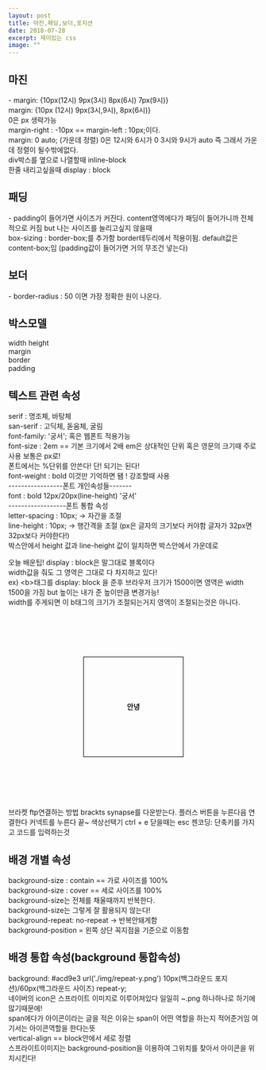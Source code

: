 ```yaml
---
layout: post
title: 마진,패딩,보더,포지션
date: 2018-07-28
excerpt: 재미있는 css
image: ""
---
```


<html>
  <head>
    <style>
    strong {
        display: block;
        width: 200px;
        height: 200px;
        border: 1px solid black;
        margin: 100px auto;
        line-height: 200px;
        text-align: center;
      }
      div { display : block;}
    </style>
  </head>
  <body>
<div style="display: block;">
<p>
  <h2>마진</h2> - margin: {10px(12시) 9px(3시) 8px(6시) 7px(9시)} <br/>
         margin: {10px (12시) 9px(3시,9시), 8px(6시)} <br/>
         0은 px 생략가능 <br/>
         margin-right : -10px == margin-left : 10px;이다. <br/>
         margin: 0 auto; (가운데 정렬) 0은 12시와 6시가 0 3시와 9시가 auto 즉 그래서 가운데 정렬이 될수밖에없다. <br/>
         div박스를 옆으로 나열할때 inline-block <br/>
         한줄 내리고싶을때 display : block <br/>
  </p>
<div>
<div style="display: block;">
  <p>
  <h2>패딩</h2> - padding이 들어가면 사이즈가 커진다. content영역에다가 패딩이 들어가니까 전체적으로 커짐
        but 나는 사이즈를 늘리고싶지 않을때 <br/>
        box-sizing : border-box;를 추가함 border테두리에서 적용이됨. default값은 content-box;임
        (padding값이 들어가면 거의 무조건 넣는다)<br/>
  </p>
 </div>
<div style="display: block;">
  <p>
 <h2>보더</h2> - border-radius : 50 이면 가장 정확한 원이 나온다.
  </p>
 </div>
<div style="display: block;">
  <h2> 박스모델 </h2>
  <p>
 width height<br/>
 margin<br/>
 border<br/>
 padding<br/>
  </p>
</div>

<div style="display: block;">
  <h2>텍스트 관련 속성</h2>
  <p>
    serif : 명조체, 바탕체 <br/>
    san-serif : 고딕체, 돋움체, 굴림 <br/>
    font-family: '궁서'; 혹은 웹폰트 적용가능<br/>
    font-size : 2em == 기본 크기에서 2배 em은 상대적인 단위 혹은 영문의 크기때 주로 사용 보통은 px로!<br/>
                폰트에서는 %단위를 안쓴다! 단! 되기는 된다!<br/>
    font-weight : bold 이것만 기억하면 됌 ! 강조할때 사용<br/>
    -----------------폰트 개인속성들-------<br/>
    font : bold 12px/20px(line-height) '궁서' <br/>
    ------------------폰트 통합 속성<br/>
    letter-spacing : 10px; -> 자간을 조절<br/>
    line-height : 10px; -> 행간격을 조절 (px은 글자의 크기보다 커야함 글자가 32px면 32px보다 커야한다!) <br/>
                  박스안에서 height 값과 line-height 값이 일치하면 박스안에서 가운데로 
  </p>
</div>
<div style="display: block;">
  <p>
    오늘 배운팁! display : block은 말그대로 블록이다 <br/>
  width값을 줘도 그 영역은 그대로 다 차지하고 있다! <br/>
  ex) &lt;b&gt;태그를 display: block 을 준후 브라우저 크기가 1500이면 영역은 width 1500을 가짐 but 높이는 내가 준 높이만큼 변경가능!<br/>
      width를 주게되면 이 b태그의 크기가 조절되는거지 영역이 조절되는것은 아니다.
  </p>
</div>
  <strong>안녕</strong>
  
  <div>
    브라켓 ftp연결하는 방법 brackts synapse를 다운받는다.
    플러스 버튼을 누른다음 연결한다
    커넥트를 누른다 끝~
    색상선택기 ctrl + e  닫을때는 esc
    젠코딩: 단축키를 가지고 코드를 입력하는것
  
  <h2>배경 개별 속성</h2>
  background-size : contain == 가로 사이즈를 100% <br/>
  background-size : cover == 세로 사이즈를 100%<br/>
  background-size는 전체를 채울때까지 반복한다.<br/>
  background-size는 그렇게 잘 활용되지 않는다!<br/>
  background-repeat: no-repeat -> 반복안돼게함<br/>
  background-position = 왼쪽 상단 꼭지점을 기준으로 이동함<br/>
  </div>
  <div>
  <h2>배경 통합 속성(background 통합속성)</h2>
  background: #acd9e3 url('./img/repeat-y.png') 10px(백그라운드 포지션)/60px(백그라운드 사이즈) repeat-y;
  </div>
  <div>
  네이버의 icon은 스프라이트 이미지로 이루어져있다 일일히 ~.png 하나하나로 하기에 많기때문에!<br/>
  span에다가 아이콘이라는 글을 적은 이유는 span이 어떤 역할을 하는지 적어준거임 여기서는 아이콘역할을 한다는뜻<br/>
  vertical-align == block안에서 세로 정렬<br/>
  스프라이트이미지는 background-position을 이용하여 그위치를 찾아서 아이콘을 위치시킨다!<br/>
  </div>
